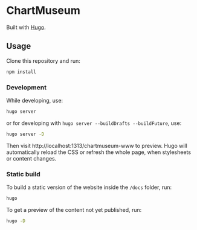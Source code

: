 # ChartMuseum

Built with [Hugo](https://gohugo.io/).

## Usage

Clone this repository and run:

```bash
npm install
```

### Development

While developing, use:

```bash
hugo server
```

or for developing with `hugo server --buildDrafts --buildFuture`, use:

```bash
hugo server -D
```

Then visit http://localhost:1313/chartmuseum-www to preview. Hugo will automatically reload the CSS or refresh the whole page, when stylesheets or content changes.

### Static build

To build a static version of the website inside the `/docs` folder, run:

```bash
hugo
```

To get a preview of the content not yet published, run:

```bash
hugo -D
```
